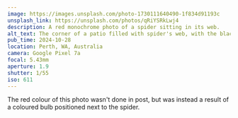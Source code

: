 ```yaml
---
image: https://images.unsplash.com/photo-1730111640490-1f834d91193c
unsplash_link: https://unsplash.com/photos/qRiYSRkLwj4
description: A red monochrome photo of a spider sitting in its web.
alt_text: The corner of a patio filled with spider's web, with the black sillohete of a spider sitting in the centre. The entire photo is monochrome red.
pub_time: 2024-10-28
location: Perth, WA, Australia
camera: Google Pixel 7a
focal: 5.43mm
aperture: 1.9
shutter: 1/55
iso: 611
---
```


The red colour of this photo wasn't done in post, but was instead a result of a coloured bulb positioned next to the spider.
